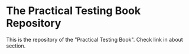 # The Practical Testing Book Repository

This is the repository of the "Practical Testing Book". Check link in about section.
